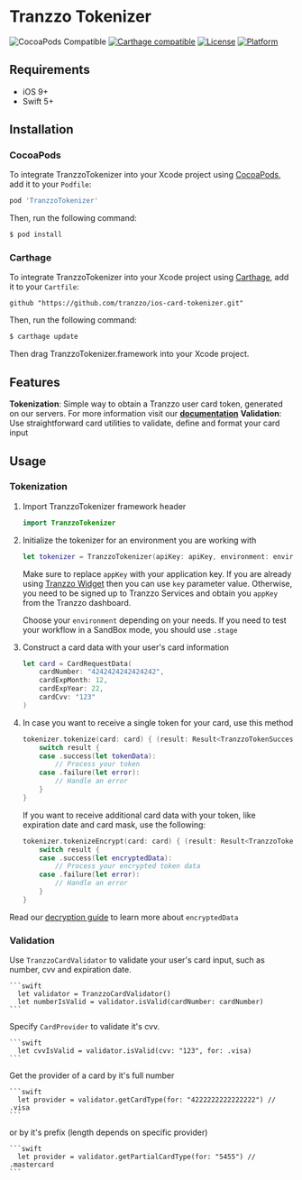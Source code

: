 #  Tranzzo Tokenizer

![CocoaPods Compatible](https://img.shields.io/cocoapods/v/TranzzoTokenizer.svg)
[![Carthage compatible](https://img.shields.io/badge/Carthage-compatible-4BC51D.svg?style=flat)](https://github.com/Carthage/Carthage)
[![License](https://img.shields.io/cocoapods/l/TranzzoTokenizer.svg?style=flat)](https://github.com/tranzzo/ios-card-tokenizer/blob/dev/LICENSE)
[![Platform](https://img.shields.io/cocoapods/p/TranzzoTokenizer.svg?style=flat)](https://github.com/tranzzo/ios-card-tokenizer#)

## Requirements

- iOS 9+
- Swift 5+

## Installation

### CocoaPods

To integrate TranzzoTokenizer into your Xcode project using [CocoaPods](https://cocoapods.org), add it to your `Podfile`:

```ruby
pod 'TranzzoTokenizer'
```

Then, run the following command:

```bash
$ pod install
```

### Carthage

To integrate TranzzoTokenizer into your Xcode project using [Carthage](https://github.com/Carthage/Carthage), add it to your `Cartfile`:

```
github "https://github.com/tranzzo/ios-card-tokenizer.git"
```

Then, run the following command:

```bash
$ carthage update
```

Then drag TranzzoTokenizer.framework into your Xcode project.

## Features

**Tokenization**: Simple way to obtain a Tranzzo user card token, generated on our servers.
    For more information visit our [**documentation**](https://cdn.tranzzo.com/tranzzo-api/index.html)
**Validation**: Use straightforward card utilities to validate, define and format your card input

## Usage

### Tokenization

1. Import TranzzoTokenizer framework header

    ```swift
    import TranzzoTokenizer
    ```

2. Initialize the tokenizer for an environment you are working with
    
    ```swift
    let tokenizer = TranzzoTokenizer(apiKey: apiKey, environment: environment)
    ```
    Make sure to replace `appKey` with your application key. 
    If you are already using [Tranzzo Widget](https://cdn.tranzzo.com/tranzzo-api/index.html#widget-checkout) then you can use `key` parameter value.
    Otherwise, you need to be signed up to Tranzzo Services and obtain you `appKey` from the Tranzzo dashboard.
    
    Choose your `environment` depending on your needs. If you need to test your workflow in a SandBox mode, you should use `.stage`
    
3. Construct a card data with your user's card information
    
    ```swift
    let card = CardRequestData(
        cardNumber: "4242424242424242",
        cardExpMonth: 12,
        cardExpYear: 22,
        cardCvv: "123"
    )
    ```
    
4. 
    In case you want to receive a single token for your card, use this method 

    ```swift
    tokenizer.tokenize(card: card) { (result: Result<TranzzoTokenSuccess, TranzzoError>) in
        switch result {
        case .success(let tokenData):
            // Process your token
        case .failure(let error):
            // Handle an error
        }
    }
    ```
    If you want to receive additional card data with your token, like expiration date and card mask, use the following:

    ```swift
    tokenizer.tokenizeEncrypt(card: card) { (result: Result<TranzzoTokenDataSuccess, TranzzoError>) in
        switch result {
        case .success(let encryptedData):
            // Process your encrypted token data
        case .failure(let error):
            // Handle an error
        }
    }
    ```
Read our [decryption guide](https://github.com/tranzzo/ios-card-tokenizer/blob/dev/DecryptionGuide.md) to learn more about `encryptedData`

### Validation

Use `TranzzoCardValidator` to validate your user's card input, such as number, cvv and expiration date.

    ```swift
      let validator = TranzzoCardValidator()
      let numberIsValid = validator.isValid(cardNumber: cardNumber)
    ```

Specify `CardProvider` to validate it's cvv.

    ```swift
      let cvvIsValid = validator.isValid(cvv: "123", for: .visa)
    ```

Get the provider of a card by it's full number

    ```swift
      let provider = validator.getCardType(for: "4222222222222222") // .visa
    ```

or by it's prefix (length depends on specific provider)

    ```swift
      let provider = validator.getPartialCardType(for: "5455") // .mastercard
    ```

